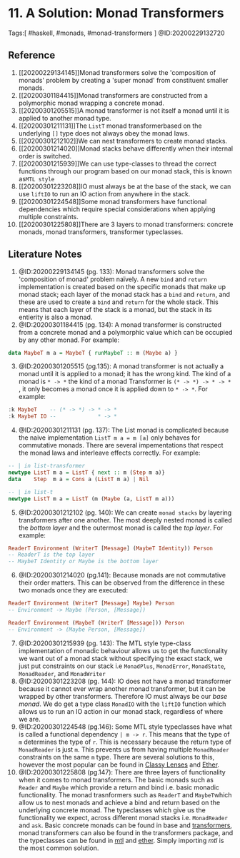 # 11. A Solution: Monad Transformers

Tags:[ #haskell, #monads, #monad-transformers ]
@ID:20200229132720

## Reference
1. [[20200229134145]]Monad transformers solve the 'composition of monads' problem by creating a 'super monad' from constituent smaller monads.
2. [[20200301184415]]Monad transformers are constructed from a polymorphic monad wrapping a concrete monad.
3. [[20200301205515]]A monad transformer is not itself a monad until it is applied to another monad type.
4. [[20200301211131]]The `ListT` monad transformerbased on the underlying `[]` type does not always obey the monad laws.
5. [[20200301212102]]We can nest transformers to create monad stacks.
6. [[20200301214020]]Monad stacks behave differently when their internal order is switched.
7. [[20200301215939]]We can use type-classes to thread the correct functions through our program based on our monad stack, this is known as`MTL style`
8. [[20200301223208]]IO must always be at the base of the stack, we can use `liftIO` to run an IO action from anywhere in the stack.
9. [[20200301224548]]Some monad transformers have functional dependencies which require special considerations when applying multiple constraints.
10. [[20200301225808]]There are 3 layers to monad transformers: concrete monads, monad transformers, transformer typeclasses.
## Literature Notes
1. @ID:20200229134145 (pg. 133): Monad transformers solve the 'composition of monad' problem naïvely. A new `bind` and `return` implementation is created based on the specific monads that make up monad stack; each layer of the monad stack has a `bind` and `return`, and these are used to create a `bind` and `return` for the whole stack. This means that each layer of the stack is a monad, but the stack in its entierity is also a monad.
2. @ID:20200301184415 (pg. 134): A monad transformer is constructed from a concrete monad and a polymorphic value which can be occupied by any other monad. For example: 

```haskell
data MaybeT m a = MaybeT { runMaybeT :: m (Maybe a) }
``` 
3. @ID:20200301205515 (pg.135): A monad transformer is not actually a monad until it is applied to a monad; it has the wrong kind. The kind of a monad is `* -> *` the kind of a monad Transformer is `(* -> *) -> * -> *` , it only becomes a monad once it is applied down to `* -> *`. For example:

```haskell
:k MaybeT    -- (* -> *) -> * -> *
:k MaybeT IO --             * -> *
```
4. @ID:20200301211131 (pg. 137): The List monad is complicated because the naive implementation `ListT m a = m [a]` only behaves for commutative monads. There are several impementations that respect the monad laws and interleave effects correctly. For example:
			
```haskell
-- | in list-transformer
newtype ListT m a = ListT { next :: m (Step m a)}
data    Step  m a = Cons a (ListT m a) | Nil
```

```haskell
-- | in list-t
newtype ListT m a = ListT (m (Maybe (a, ListT m a)))
```
5. @ID:20200301212102 (pg. 140): We can create `monad stacks` by layering transformers after one another. The most deeply nested monad is called the _bottom layer_ and the outermost monad is called the _top layer_. For example:

```haskell
ReaderT Environment (WriterT [Message] (MaybeT Identity)) Person
-- ReaderT is the top layer
-- MaybeT Identity or Maybe is the bottom layer
```
6. @ID:20200301214020 (pg.141): Because monads are not commutative their order matters. This can be observed from the difference in these two monads once they are executed:

```haskell
ReaderT Environment (WriterT [Message] Maybe) Person
-- Environment -> Maybe (Person, [Message])

ReaderT Environment (MaybeT (WriterT [Message])) Person
-- Environment -> (Maybe Person, [Message])
```
7. @ID:20200301215939 (pg. 143): The MTL style type-class implementation of monadic behaviour allows us to get the functionality we want out of a monad stack without specifying the exact stack, we just put constraints on our stack i.e `MonadPlus`, `MonadError`, `MonadState`, `MonadReader`, and `MonadWriter`
8. @ID:20200301223208 (pg. 144): IO does not have a monad transformer because it cannot ever wrap another monad transformer, but it can be wrapped by other transformers. Therefore IO must always be our _base monad_. We do get a type class `MonadIO` with the `liftIO` function which allows us to run an IO action in our monad stack, regardless of where we are.
9. @ID:20200301224548 (pg.146): Some MTL style typeclasses have what is called a functional dependency `| m -> r`. This means that the type of `m` determines the type of `r`. This is necessary because the return type of `MonadReader` is just `m`. This prevents us from having multiple `MonadReader` constraints on the same `m` type. There are several solutions to this, however the most popular can be found in [Classy Lenses](<https://hackage.haskell.org/package/lens-4.16/docs/Control-Lens-TH.html#v:makeClassy>) and [Ether](<https://hackage.haskell.org/package/ether>).
10. @ID:20200301225808 (pg.147): There are three layers of functionality when it comes to monad transformers. The basic monads such as `Reader` and `Maybe` which provide a return and bind i.e. basic monadic functionality. The monad trasnformers such as `ReaderT` and `MaybeT`which allow us to nest monads and achieve a bind and return based on the underlying concrete monad. The typeclasses which give us the functionality we expect, across different monad stacks i.e. `MonadReader` and `ask`. Basic concrete monads can be found in base and [transformers](<https://hackage.haskell.org/package/transformers>), monad transformers can also be found in the transformers package, and the typeclasses can be found in [mtl](<https://hackage.haskell.org/package/mtl>) and [ether](<https://hackage.haskell.org/package/ether>). Simply importing _mtl_ is the most common solution.